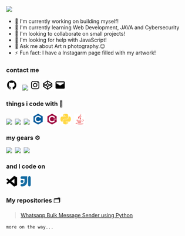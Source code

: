 <img src="https://github.com/hunteeX/hunteeX/blob/main/header.webp">


- 🔭 I'm currently working on building myself!
 - 🌱 I'm currently learning Web Development, JAVA and Cybersecurity
 - 👯 I'm looking to collaborate on small projects!
 - 🤔 I'm looking for help with JavaScript!
 - 💬 Ask me about Art n photography.😉
 - ⚡ Fun fact: I have a Instagarm page filled with my artwork!


<h3 id="social">contact me</h3>

<a href="//github.com/hunteeX"><img src="https://raw.githubusercontent.com/Automattic/social-logos/master/svg-min/github.svg" width="30px" style="width: 30px;margin-right: 10px;" /></a>
<a href="//instagram.com/huntee.x"><img src="https://uxwing.com/wp-content/themes/uxwing/download/10-brands-and-social-media/telegram-black.svg" width="30px" /></a>
<a href="//instagram.com/huntee.x"><img src="https://raw.githubusercontent.com/Automattic/social-logos/master/svg-min/instagram.svg" width="30px" /></a>
<a href="//codepen.io/hunteeX"><img src="https://raw.githubusercontent.com/Automattic/social-logos/master/svg-min/codepen.svg" width="30px" /></a>
<a href="mailto:cs.adept@protonmail.com"><img src="https://raw.githubusercontent.com/Automattic/social-logos/master/svg-min/mail.svg" width="30px" /></a>


<h3>things i code with 🔗</h3>

<span><img src="https://cdn.jsdelivr.net/gh/devicons/devicon@latest/icons/html5/html5-plain.svg" width="30px"></span>&nbsp;
<span><img src="https://cdn.jsdelivr.net/gh/devicons/devicon@latest/icons/css3/css3-plain.svg" width="30px"></span>&nbsp;
<span><img src="https://cdn.jsdelivr.net/gh/devicons/devicon@latest/icons/nodejs/nodejs-plain.svg" width="30px"></span>&nbsp;
<span><img src="https://github.com/devicons/devicon/blob/v2.14.0/icons/c/c-plain.svg" width="30px"></span>&nbsp;
<span><img src="https://github.com/devicons/devicon/blob/v2.14.0/icons/cplusplus/cplusplus-plain.svg" width="30px"></span>&nbsp;
<span><img src="https://github.com/devicons/devicon/blob/v2.14.0/icons/python/python-plain.svg" width="30px"></span>&nbsp;
<span><img src="https://github.com/devicons/devicon/blob/v2.14.0/icons/java/java-plain.svg" width="30px"></span>&nbsp;


<h3>my gears ⚙️</h3>
<span><img src="https://upload.wikimedia.org/wikipedia/commons/5/5f/Windows_logo_-_2012.svg" width="30px"></span>&nbsp;
<span><img src="https://seeklogo.com/images/I/intel-new-2020-logo-21ED2748DD-seeklogo.com.png" width="30px"></span>&nbsp;
<span><img src="https://cdn.worldvectorlogo.com/logos/nvidia.svg" width="30px"></span>&nbsp;


<h3>and I code on </h3>
<span><img src="https://github.com/devicons/devicon/blob/v2.14.0/icons/vscode/vscode-plain.svg" width="30px"></span>&nbsp;
<span><img src="https://github.com/devicons/devicon/blob/v2.14.0/icons/intellij/intellij-plain.svg" width="30px"></span>&nbsp;


<h3>My repositories 🗂</h3>

>[Whatsapp Bulk Message Sender using Python](https://github.com/hunteeX/Whatsapp-Bulk-Message-sender)

`more on the way...`




